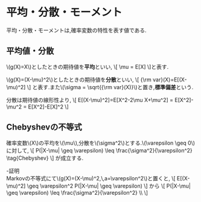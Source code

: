 # 平均・分散・モーメント
平均・分散・モーメントは,確率変数の特性を表す値である.

## 平均値・分散
\\(g(X)=X\\)としたときの期待値を**平均**といい,
\\[
\mu = E[X]
\\]と表す.

\\(g(X)=(X-\mu)^2\\)としたときの期待値を**分散**といい,
\\[
	{\rm var}(X)=E[(X-\mu)^2]
\\]
と表す.また\\(\sigma = \sqrt{{\rm var}(X)}\\)と置き,**標準偏差**という.

分散は期待値の線形性より,
\\[
	E[(X-\mu)^2]=E[X^2-2\mu X+\mu^2] = E[X^2]-\mu^2 = E[X^2]-E[X]^2
\\]

## Chebyshevの不等式
確率変数\\(X\\)の平均を\\(\mu\\),分散を\\(\sigma^2\\)とする.\\(\varepsilon \geq 0\\)に対して,
\\[
	P(|X-\mu| \geq \varepsilon) \leq \frac{\sigma^2}{\varepsilon^2} \tag{Chebyshev}
\\]
が成立する.  

-証明  
Markovの不等式にて\\(g(X)=(X-\mu)^2,\\,a=\varepsilon^2\\)と置くと,
\\[
E[(X-\mu)^2] \geq \varepsilon^2 P(|X-\mu| \geq \varepsilon)
\\]
から
\\[
P(|X-\mu| \geq \varepsilon) \leq \frac{\sigma^2}{\varepsilon^2} \\\\
\\]

